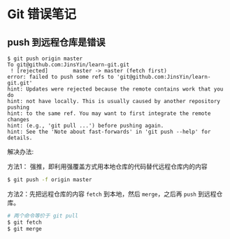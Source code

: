 # Git 错误笔记

## push 到远程仓库是错误
```
$ git push origin master
To git@github.com:JinsYin/learn-git.git
 ! [rejected]        master -> master (fetch first)
error: failed to push some refs to 'git@github.com:JinsYin/learn-git.git'
hint: Updates were rejected because the remote contains work that you do
hint: not have locally. This is usually caused by another repository pushing
hint: to the same ref. You may want to first integrate the remote changes
hint: (e.g., 'git pull ...') before pushing again.
hint: See the 'Note about fast-forwards' in 'git push --help' for details.
```

解决办法:  

方法1： 强推，即利用强覆盖方式用本地仓库的代码替代远程仓库内的内容
```bash
$ git push -f origin master
```

方法2：先把远程仓库的内容 `fetch` 到本地，然后 `merge`，之后再 `push` 到远程仓库。
```bash
# 两个命令等价于 git pull
$ git fetch
$ git merge
```
